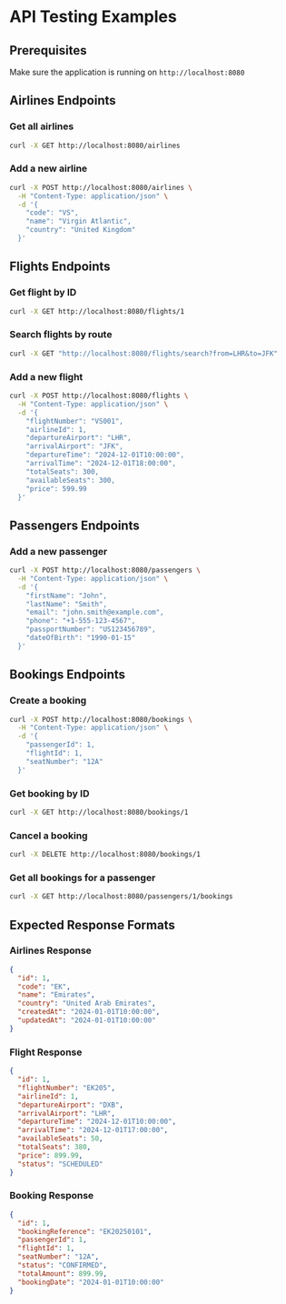 # API Testing Examples

## Prerequisites
Make sure the application is running on `http://localhost:8080`

## Airlines Endpoints

### Get all airlines
```bash
curl -X GET http://localhost:8080/airlines
```

### Add a new airline
```bash
curl -X POST http://localhost:8080/airlines \
  -H "Content-Type: application/json" \
  -d '{
    "code": "VS",
    "name": "Virgin Atlantic",
    "country": "United Kingdom"
  }'
```

## Flights Endpoints

### Get flight by ID
```bash
curl -X GET http://localhost:8080/flights/1
```

### Search flights by route
```bash
curl -X GET "http://localhost:8080/flights/search?from=LHR&to=JFK"
```

### Add a new flight
```bash
curl -X POST http://localhost:8080/flights \
  -H "Content-Type: application/json" \
  -d '{
    "flightNumber": "VS001",
    "airlineId": 1,
    "departureAirport": "LHR",
    "arrivalAirport": "JFK",
    "departureTime": "2024-12-01T10:00:00",
    "arrivalTime": "2024-12-01T18:00:00",
    "totalSeats": 300,
    "availableSeats": 300,
    "price": 599.99
  }'
```

## Passengers Endpoints

### Add a new passenger
```bash
curl -X POST http://localhost:8080/passengers \
  -H "Content-Type: application/json" \
  -d '{
    "firstName": "John",
    "lastName": "Smith",
    "email": "john.smith@example.com",
    "phone": "+1-555-123-4567",
    "passportNumber": "US123456789",
    "dateOfBirth": "1990-01-15"
  }'
```

## Bookings Endpoints

### Create a booking
```bash
curl -X POST http://localhost:8080/bookings \
  -H "Content-Type: application/json" \
  -d '{
    "passengerId": 1,
    "flightId": 1,
    "seatNumber": "12A"
  }'
```

### Get booking by ID
```bash
curl -X GET http://localhost:8080/bookings/1
```

### Cancel a booking
```bash
curl -X DELETE http://localhost:8080/bookings/1
```

### Get all bookings for a passenger
```bash
curl -X GET http://localhost:8080/passengers/1/bookings
```

## Expected Response Formats

### Airlines Response
```json
{
  "id": 1,
  "code": "EK",
  "name": "Emirates",
  "country": "United Arab Emirates",
  "createdAt": "2024-01-01T10:00:00",
  "updatedAt": "2024-01-01T10:00:00"
}
```

### Flight Response
```json
{
  "id": 1,
  "flightNumber": "EK205",
  "airlineId": 1,
  "departureAirport": "DXB",
  "arrivalAirport": "LHR",
  "departureTime": "2024-12-01T10:00:00",
  "arrivalTime": "2024-12-01T17:00:00",
  "availableSeats": 50,
  "totalSeats": 380,
  "price": 899.99,
  "status": "SCHEDULED"
}
```

### Booking Response
```json
{
  "id": 1,
  "bookingReference": "EK20250101",
  "passengerId": 1,
  "flightId": 1,
  "seatNumber": "12A",
  "status": "CONFIRMED",
  "totalAmount": 899.99,
  "bookingDate": "2024-01-01T10:00:00"
}
```